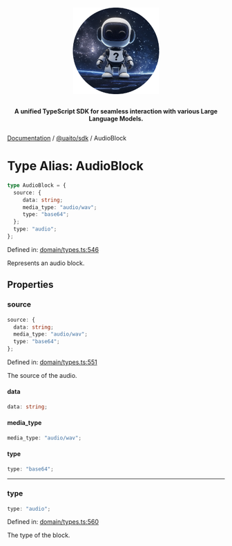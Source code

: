 <div style="display:flex; flex-direction:column; align-items:center;">
<p align="center">
  <img src="../UAITO.png" alt="UAITO Logo" width="200"/>
</p>

<p align="center">
  <strong>A unified TypeScript SDK for seamless interaction with various Large Language Models.</strong>
</p>
</div>

[Documentation](README.md) / [@uaito/sdk](@uaito.sdk.md) / AudioBlock

# Type Alias: AudioBlock

```ts
type AudioBlock = {
  source: {
     data: string;
     media_type: "audio/wav";
     type: "base64";
  };
  type: "audio";
};
```

Defined in: [domain/types.ts:546](https://github.com/elribonazo/uaito/blob/54db862b0b0eb33a01a619f119661a409f4e4263/packages/sdk/src/domain/types.ts#L546)

Represents an audio block.

## Properties

### source

```ts
source: {
  data: string;
  media_type: "audio/wav";
  type: "base64";
};
```

Defined in: [domain/types.ts:551](https://github.com/elribonazo/uaito/blob/54db862b0b0eb33a01a619f119661a409f4e4263/packages/sdk/src/domain/types.ts#L551)

The source of the audio.

#### data

```ts
data: string;
```

#### media\_type

```ts
media_type: "audio/wav";
```

#### type

```ts
type: "base64";
```

***

### type

```ts
type: "audio";
```

Defined in: [domain/types.ts:560](https://github.com/elribonazo/uaito/blob/54db862b0b0eb33a01a619f119661a409f4e4263/packages/sdk/src/domain/types.ts#L560)

The type of the block.
